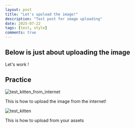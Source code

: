 ```yaml
---
layout: post
title: "Let's upoload the image!"
description: "Test post for image uploading"
date: 2025-07-22
tags: [test, style]
comments: true
---
```


Below is just about uploading the image
---
Let's work !


## Practice

![test_kitten_from_internet](https://media.hswstatic.com/eyJidWNrZXQiOiJjb250ZW50Lmhzd3N0YXRpYy5jb20iLCJrZXkiOiJnaWZcL3NodXR0ZXJzdG9jay0yMjc4Nzc2MTg3LWhlcm8uanBnIiwiZWRpdHMiOnsicmVzaXplIjp7IndpZHRoIjoiMTIwMCJ9fX0=)

This is how to upload the image from the internet!

![test_kitten]([/assets/images/test_kitten.jpeg](https://github.com/duyen06-hub/paper-jekyll-theme/blob/master/assets/images/cat.png))

This is how to upload from your assets

